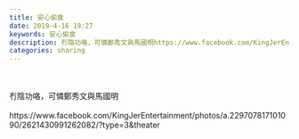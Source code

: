 ```yaml
---
title: 安心偷食
date: 2019-4-16 19:27
keywords: 安心偷食
description: 冇陰功咯，可憐鄭秀文與馬國明https://www.facebook.com/KingJerEntertainment/photos/a.229707817101090/2621430991262082/?type=3&theater
categories: sharing
---
```

<td class="t_f" id="postmessage_3520647">

<br/>
<br/>
冇陰功咯，可憐鄭秀文與馬國明<br/>
<br/>
https://www.facebook.com/KingJerEntertainment/photos/a.229707817101090/2621430991262082/?type=3&amp;theater</td>

